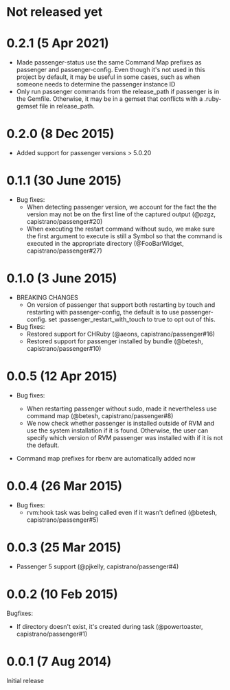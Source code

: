 # Not released yet

# 0.2.1 (5 Apr 2021)
* Made passenger-status use the same Command Map prefixes as passenger and passenger-config.
  Even though it's not used in this project by default, it may be useful in some cases,
  such as when someone needs to determine the passenger instance ID
* Only run passenger commands from the release_path if passenger is in the Gemfile.
  Otherwise, it may be in a gemset that conflicts with a .ruby-gemset file in release_path.

# 0.2.0 (8 Dec 2015)
* Added support for passenger versions > 5.0.20

# 0.1.1 (30 June 2015)
* Bug fixes:
  * When detecting passenger version, we account for the fact the the version may not be on the first line of the captured output (@pzgz, capistrano/passenger#20)
  * When executing the restart command without sudo, we make sure the first argument to execute is still a Symbol so that the command is executed in the appropriate directory (@FooBarWidget, capistrano/passenger#27)

# 0.1.0 (3 June 2015)

* BREAKING CHANGES
  * On version of passenger that support both restarting by touch and restarting with passenger-config, the default is to use passenger-config.  set :passenger_restart_with_touch to true to opt out of this.
* Bug fixes:
  * Restored support for CHRuby (@aeons, capistrano/passenger#16)
  * Restored support for passenger installed by bundle (@betesh, capistrano/passenger#10)

# 0.0.5 (12 Apr 2015)

* Bug fixes:
  * When restarting passenger without sudo, made it nevertheless use command map (@betesh, capistrano/passenger#8)
  * We now check whether passenger is installed outside of RVM and use the system installation if it is found.  Otherwise, the user can specify which version of RVM passenger was installed with if it is not the default.

* Command map prefixes for rbenv are automatically added now

# 0.0.4 (26 Mar 2015)

* Bug fixes:
  * rvm:hook task was being called even if it wasn't defined (@betesh, capistrano/passenger#5)

# 0.0.3 (25 Mar 2015)

* Passenger 5 support (@pjkelly, capistrano/passenger#4)

# 0.0.2 (10 Feb 2015)

Bugfixes:
  * If directory doesn't exist, it's created during task (@powertoaster, capistrano/passenger#1)

# 0.0.1 (7 Aug 2014)

Initial release

